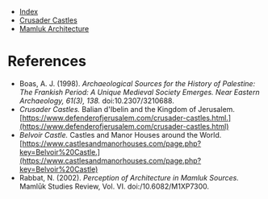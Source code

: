 * [Index](index.md)
* [Crusader Castles](crusader-castle.md)
* [Mamluk Architecture](mamluk.md)

# References

* Boas, A. J. (1998). *Archaeological Sources for the History of Palestine: The Frankish Period: A Unique Medieval Society Emerges. Near Eastern Archaeology, 61(3), 138.* doi:10.2307/3210688.
* *Crusader Castles.* Balian d'Ibelin and the Kingdom of Jerusalem. [https://www.defenderofjerusalem.com/crusader-castles.html.](https://www.defenderofjerusalem.com/crusader-castles.html)
* *Belvoir Castle.* Castles and Manor Houses around the World. [https://www.castlesandmanorhouses.com/page.php?key=Belvoir%20Castle.](https://www.castlesandmanorhouses.com/page.php?key=Belvoir%20Castle)
* Rabbat, N. (2002). *Perception of Architecture in Mamluk Sources.* Mamlūk Studies Review, Vol. VI. doi:/10.6082/M1XP7300.